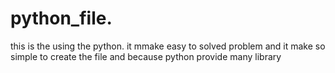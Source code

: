 # python_file.
this is the using the python.
it mmake easy to solved problem and it  make so simple to create the file and because python provide many library 
